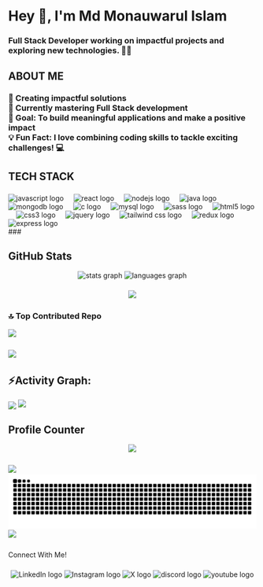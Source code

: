 <h1 ">Hey 👋, I'm Md Monauwarul Islam</h1>

<h3>Full Stack Developer working on impactful projects and exploring new technologies. 👨‍💻</h3>

<h2>ABOUT ME</h2>

<h3>   🚀 Creating impactful solutions
<br>    🌱 Currently mastering Full Stack development 
<br>    🎯 Goal: To build meaningful applications and make a positive impact 
<br>    💡 Fun Fact: I love combining coding skills to tackle exciting challenges! 💻</h3>






<h2 >TECH STACK</h2>

###

<div align="left"> 
<img src="https://cdn.jsdelivr.net/gh/devicons/devicon/icons/javascript/javascript-original.svg" height="40" alt="javascript logo" /> 
<img width="12" /> 
<img src="https://cdn.jsdelivr.net/gh/devicons/devicon/icons/react/react-original.svg" height="40" alt="react logo" /> 
<img width="12" /> 
<img src="https://cdn.jsdelivr.net/gh/devicons/devicon/icons/nodejs/nodejs-original.svg" height="40" alt="nodejs logo" /> 
<img width="12" /> 
<img src="https://skillicons.dev/icons?i=java" height="40" alt="java logo" /> 
<img width="12" /> 
<img src="https://cdn.simpleicons.org/mongodb/47A248" height="40" alt="mongodb logo" /> 
<img width="12" /> 
<img src="https://cdn.simpleicons.org/c/A8B9CC" height="40" alt="c logo" /> 
<img width="12" /> 
<img src="https://cdn.simpleicons.org/mysql/4479A1" height="40" alt="mysql logo" /> 
<img width="12" /> 
<img src="https://cdn.simpleicons.org/sass/CC6699" height="40" alt="sass logo" /> 
<img width="12" /> 
<img src="https://cdn.simpleicons.org/html5/E34F26" height="40" alt="html5 logo" /> 
<img width="12" /> 
<img src="https://cdn.simpleicons.org/css3/1572B6" height="40" alt="css3 logo" /> 
<img width="12" /> 
<img src="https://cdn.simpleicons.org/jquery/0769AD" height="40" alt="jquery logo" /> 
<img width="12" /> 
<img src="https://cdn.simpleicons.org/tailwindcss/38B2AC" height="40" alt="tailwind css logo" /> 
<img width="12" /> 
<img src="https://cdn.simpleicons.org/redux/764ABC" height="40" alt="redux logo" /> 
<img width="12" /> 
<img src="https://cdn.simpleicons.org/express/000000" height="40" alt="express logo" /> 
</div>
###

## GitHub Stats

<div align="center">
  <img src="https://github-readme-stats.vercel.app/api?username=mdmonauwarulislam&hide_title=false&hide_rank=false&show_icons=true&include_all_commits=true&count_private=true&disable_animations=false&theme=dracula&locale=en&hide_border=false&order=1" height="150" alt="stats graph"  />
  <img src="https://github-readme-stats.vercel.app/api/top-langs?username=mdmonauwarulislam&locale=en&hide_title=false&layout=compact&card_width=320&langs_count=5&theme=dracula&hide_border=false&order=2" height="150" alt="languages graph"  />
</div>

###

<div align="center">
  <img src="https://github-readme-streak-stats.herokuapp.com/?user=mdmonauwarulislam&theme=dark&hide_border=false"  />
</div>

###

### 🔝 Top Contributed Repo

![](https://github-contributor-stats.vercel.app/api?username=mdmonauwarulislam&limit=10&theme=dark&combine_all_yearly_contributions=true)

###
<img src="https://user-images.githubusercontent.com/73097560/115834477-dbab4500-a447-11eb-908a-139a6edaec5c.gif"><h2 align="left">⚡Activity Graph:</h2>
<img align="center" src="https://github-readme-activity-graph.vercel.app/graph?username=mdmonauwarulislam&theme=github-compact"/>
<img src="https://user-images.githubusercontent.com/73097560/115834477-dbab4500-a447-11eb-908a-139a6edaec5c.gif">
## Profile Counter

<div align="center">
  <img src="https://profile-counter.glitch.me/mdmonauwarulislam/count.svg?"  />
</div>

###

###
<img src="https://user-images.githubusercontent.com/73097560/115834477-dbab4500-a447-11eb-908a-139a6edaec5c.gif">
<br clear="both"/>
<img src="https://raw.githubusercontent.com/mdmonauwarulislam/mdmonauwarulislam/output/snake.svg" alt="Snake animation" />
<img src="https://user-images.githubusercontent.com/73097560/115834477-dbab4500-a447-11eb-908a-139a6edaec5c.gif">


###

###

<p align="left">Connect With Me!</p>

###

<div align="center">
 <a href="https://www.linkedin.com/in/mdmonauwarulislam/?trk=public_profile_browsemap&originalSubdomain=in" style="text-decoration:none;">
  <img src="https://raw.githubusercontent.com/mdmonauwarulislam/profile-readme-generator/master/src/assets/icons/social/linkedin/default.svg" width="52" height="40" alt="LinkedIn logo" />
</a>
<a href="https://www.instagram.com/mr.mannu/" style="text-decoration:none;">
  <img src="https://raw.githubusercontent.com/mdmonauwarulislam/profile-readme-generator/master/src/assets/icons/social/instagram/default.svg" width="52" height="40" alt="Instagram logo" />
</a>

 <a href="https://x.com/monauwarulislam" style="text-decoration:none;">
  <img src="https://raw.githubusercontent.com/maurodesouza/profile-readme-generator/master/src/assets/icons/social/twitter/default.svg" width="52" height="40" alt="X logo"  />
</a>

  <a href="https://discord.com/channels/@me/mdmonauwarulislam" style="text-decoration:none;">
  
  <img src="https://raw.githubusercontent.com/maurodesouza/profile-readme-generator/master/src/assets/icons/social/discord/default.svg" width="52" height="40" alt="discord logo"  />
  </a>
  <a href="https://www.youtube.com/@mdmonauwarulislam" style="text-decoration:none;">
  
  <img src="https://raw.githubusercontent.com/maurodesouza/profile-readme-generator/master/src/assets/icons/social/youtube/default.svg" width="52" height="40" alt="youtube logo"  />
  </a>
</div>